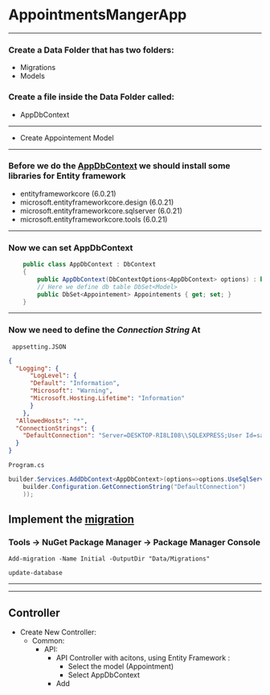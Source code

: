 # AppointmentsMangerApp

---

### Create a Data Folder that has two folders:

- Migrations
- Models

### Create a file inside the Data Folder called:

- AppDbContext

---

- Create Appointement Model

---

### Before we do the <u>AppDbContext</u> we should install some libraries for Entity framework

- entityframeworkcore (6.0.21)
- microsoft.entityframeworkcore.design (6.0.21)
- microsoft.entityframeworkcore.sqlserver (6.0.21)
- microsoft.entityframeworkcore.tools (6.0.21)

---

### Now we can set AppDbContext

```C#
    public class AppDbContext : DbContext
    {
        public AppDbContext(DbContextOptions<AppDbContext> options) : base(options) { }
        // Here we define db table DbSet<Model>
        public DbSet<Appointement> Appointements { get; set; }
    }
```

---

### Now we need to define the _Connection String_ At

` appsetting.JSON`

```JSON
{
  "Logging": {
      "LogLevel": {
      "Default": "Information",
      "Microsoft": "Warning",
      "Microsoft.Hosting.Lifetime": "Information"
      }
    },
  "AllowedHosts": "*",
  "ConnectionStrings": {
    "DefaultConnection": "Server=DESKTOP-RI8LI08\\SQLEXPRESS;User Id=sa;Password=admin;DataBase=WebApiReact;TrustServerCertificate=True",
  }
}
```

`Program.cs`

```C#
builder.Services.AddDbContext<AppDbContext>(options=>options.UseSqlServer(
    builder.Configuration.GetConnectionString("DefaultConnection")
    ));
```

## Implement the <u>migration</u>

### Tools → NuGet Package Manager → Package Manager Console

```shell
Add-migration -Name Initial -OutputDir "Data/Migrations"
```

```
update-database
```

---

---

## Controller

- Create New Controller:
  - Common:
    - API:
      - API Controller with acitons, using Entity Framework :
        - Select the model (Appointment)
        - Select AppDbContext
      - Add
